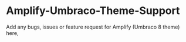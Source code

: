 # Amplify-Umbraco-Theme-Support
Add any bugs, issues or feature request for Amplify (Umbraco 8 theme) here,
